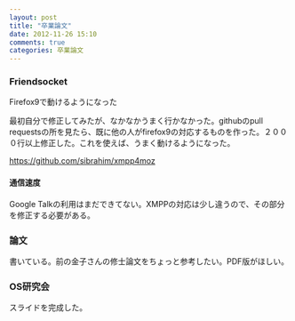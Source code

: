 ```yaml
---
layout: post
title: "卒業論文"
date: 2012-11-26 15:10
comments: true
categories: 卒業論文
---
```

### Friendsocket
Firefox9で動けるようになった

最初自分で修正してみたが、なかなかうまく行かなかった。githubのpull requestsの所を見たら、既に他の人がfirefox9の対応するものを作った。２０００行以上修正した。これを使えば、うまく動けるようになった。

https://github.com/sibrahim/xmpp4moz

#### 通信速度
Google Talkの利用はまだできてない。XMPPの対応は少し違うので、その部分を修正する必要がある。

### 論文
書いている。前の金子さんの修士論文をちょっと参考したい。PDF版がほしい。

### OS研究会
スライドを完成した。
